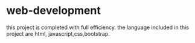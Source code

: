 # web-development
this project is completed with full efficiency.
the language included in this project are html, javascript,css,bootstrap.
